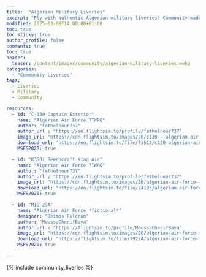 ```yaml
---
title:  "Algerian Military Liveries"
excerpt: "Fly with authentic Algerian military liveries! Community-made designs for fighter jets & transports in MSFS."
modified: 2025-03-08T14:00:00+01:00
toc: true
toc_sticky: true
author_profile: false
comments: true
toc: true
header:
  teaser: /content/images/community/algerian-military-liveries.webp
categories: 
  - "Community Liveries"
tags:
  - Liveries
  - Military
  - Community

resources:
  - id: "C-130 Captain Exterior"
    name: "Algerian Air Force 7TWRQ"
    author: "fethelnour737"
    author_url : "https://en.flightsim.to/profile/fethelnour737"
    image_url: "https://cdn.flightsim.to/images/26/c130---algerian-air-force-321711-1714248157-PBs7R.jpg?width=1400"
    download_url: "https://en.flightsim.to/file/73512/c130-algerian-air-force"
    MSFS2020: true

  - id: "K350i Beechcraft King Air"
    name: "Algerian Air Force 7TWRQ"
    author: "fethelnour737"
    author_url : "https://en.flightsim.to/profile/fethelnour737"
    image_url: "https://cdn.flightsim.to/images/26/algerian-air-force--7twrq-321711-1715366090-fwL5J.jpg?width=800"
    download_url: "https://en.flightsim.to/file/74193/algerian-air-force-7twrq"
    MSFS2020: true

  - id: "MIG-29A"
    name: "Algerian Air Force *fictional*"
    designer: "Deimos Fulcrum"
    author: "MoussaCherifBaya"
    author_url : "https://flightsim.to/profile/MoussaCherifBaya"
    image_url: "https://cdn.flightsim.to/images/26/algerian-air-force-mig-29s-livery-for-deimos-fulcrum-199247-1722871423-PwevI.jpg?width=1400"
    download_url: "https://flightsim.to/file/79224/algerian-air-force-mig-29s-livery-for-deimos-fulcrum"
    MSFS2020: true

---
```


{% include community_liveries %}
